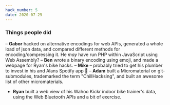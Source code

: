 ```yaml
---
hack_number: 5
date: 2020-07-25
---
```

### Things people did

– **Gabor** hacked on alternative encodings for web APIs, generated a whole load of json data, and compared different methods for encoding/compressing it. He _may_ have run PHP within JavaScript using Web Assembly?
– **Ben** wrote a binary encoding using emoji, and made a webpage for Ryan's bike hacks.
– **Mike** – probably tried to get his plumber to invest in his and Alans Spotify app :money_with_wings:
– **Adam** built a Micromaterial on git-submodules, trademarked the term "ChillHacksing", and built an awesome list of other micromaterials. 
- **Ryan** built a web view of his Wahoo Kickr indoor bike trainer's data, using the Web Bluetooth APIs and a bit of exercise.